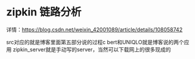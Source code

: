 # zipkin 链路分析
详情：https://blog.csdn.net/weixin_42001089/article/details/108058742

src对应的就是博客里面第五部分说的过程c
bert和UNIQLO就是博客说的两个应用
zipkin_server就是手动写的server，当然可以下载网上的很多现成的
